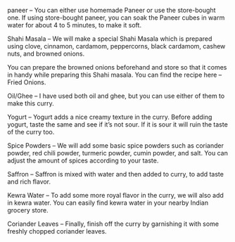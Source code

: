 paneer – You can either use homemade Paneer or use the store-bought one. If using store-bought paneer, you can soak the Paneer cubes in warm water for about 4 to 5 minutes, to make it soft.

Shahi Masala – We will make a special Shahi Masala which is prepared using clove, cinnamon, cardamom, peppercorns, black cardamom, cashew nuts, and browned onions.

You can prepare the browned onions beforehand and store so that it comes in handy while preparing this Shahi masala. You can find the recipe here – Fried Onions.

Oil/Ghee – I have used both oil and ghee, but you can use either of them to make this curry.

Yogurt – Yogurt adds a nice creamy texture in the curry. Before adding yogurt, taste the same and see if it’s not sour. If it is sour it will ruin the taste of the curry too.

Spice Powders – We will add some basic spice powders such as coriander powder, red chili powder, turmeric powder, cumin powder, and salt. You can adjust the amount of spices according to your taste.




Saffron – Saffron is mixed with water and then added to curry, to add taste and rich flavor.

Kewra Water – To add some more royal flavor in the curry, we will also add in kewra water. You can easily find kewra water in your nearby Indian grocery store.

Coriander Leaves – Finally, finish off the curry by garnishing it with some freshly chopped coriander leaves.